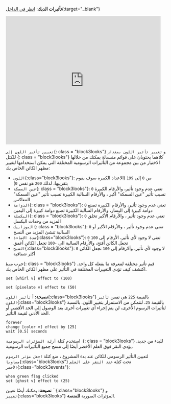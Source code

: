 **تأثيرات الديك**: [انظر في الداخل](https://scratch.mit.edu/projects/435730522/editor){:target="_blank"}

<div class="scratch-preview">
  <iframe allowtransparency="true" width="485" height="402" src="https://scratch.mit.edu/projects/embed/435730522/?autostart=false" frameborder="0"></iframe>
</div>

`تعيين تأثير اللون إلى`{: class = "block3looks"} و `تغيير تأثير اللون بمقدار` للكتل {: class = "block3looks"} كلاهما يحتويان على قوائم منسدلة يمكنك من خلالها الاختيار من بين مجموعة من التأثيرات الرسومية المختلفة التي يمكن استخدامها لتغيير مظهر الكائن الخاص بك:

+ `اللون`{:class="block3looks"}: من `0` إلى `199` (الاعداد الكبيرة سوف يقوم بتقريبها، لذلك `200` هو نفس `0`)
+ `عين السمكة`{: class = "block3looks"}: `0` تعني عدم وجود تأثير، والأرقام الكبيرة تسبب تأثير "عين السمكة" اكبر ، والأرقام السالبة الكبيرة تسبب تأثير "عين السمكة" المعاكس
+ `الدوامة`{: class = "block3looks"}: `0` تعني عدم وجود تأثير، والأرقام الكبيرة تصنع دوامة كبيرة إلى اليسار، والأرقام السالبة الكبيرة تصنع دوامة كبيرة إلى اليمين
+ `البكسلة`{: class = "block3looks"}: `0` تعني عدم وجود تأثير ، والأرقام الأكبر تخلق المزيد من وحدات البكسل
+ `الموزاييك`{: class = "block3looks"}: `0` تعني عدم وجود تأثير ، والأرقام الأكبر أو السالبة تنشئ المزيد من النسخ
+ `شدة الاضاءة`{:class="block3looks"}: `0` تعني لا وجود لأي تأثير، الأرقام إلى `100` تجعل الكائن أفتح، والأرقام السالبة الى `-100` تجعل الكائن أغمق
+ `الشبح`{:class="block3looks"}: `0` لا وجود لأي تأثير، وألارقام إلى `100` تجعل الكائن أكثر شفافية

جرب `ضبط`{: class = "block3looks"} قيم تأثير مختلفة لمعرفة ما يفعله كل واحد. اكتشف كيف تؤدي التغييرات المختلفة في التأثير على مظهر الكائن الخاص بك.

```blocks3
set [whirl v] effect to (100)

set [pixelate v] effect to (50)
```

**نصيحة:** أ `تأثير اللون`{:class="block3looks"} بالقيمة `225` هي نفس `تأثير اللون`{:class="block3looks"} بالقيمة `25`، لتتمكن من الاستمرار بتغيير اللون. بالنسبة لتأثيرات الرسوم الأخرى، لن يتم إجراء أي تغييرات أخرى بعد الوصول إلى الحد الأقصى أو الحد الأدنى لقيمة التأثير.

```blocks3
forever
change [color v] effect by [25]
wait [0.5] seconds
```

استخدم كتلة `أزلة المؤثرات الرسومية `{: class = "block3looks"} للبدء من جديد. يؤدي النقر فوق العلم الأخضر أيضًا إلى مسح جميع التأثيرات الرسومية.

لتعيين التأثير الرسومي للكائن عند بدء المشروع ، ضع كتلة `اجعل مؤثر الرسوم مساويا`{:class="block3looks"} تحت كتلة `عند النقر على العلم الأخضر`{:class="block3events"}:

```blocks3
when green flag clicked
set [ghost v] effect to (25)
```

**نصيحة:** يمكنك أيضًا تعيين ``{:class="block3looks"} و `تغيير`{:class="block3looks"} المؤثرات الصورية **للمنصة**.
